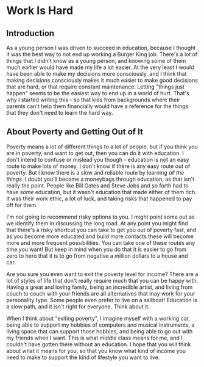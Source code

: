 # Work Is Hard

## Introduction
As a young person I was driven to succeed in education, because I thought it was the best way to not end up working a Burger King job.  There's a lot of things that I didn't know as a young person, and knowing some of them much earlier would have made my life a lot easier.  At the very least I would have been able to make my decisions more consciously, and I think that making decisions consciously makes it much easier to make good decisions that are hard, or that require constant maintenance.  Letting "things just happen" seems to be the easiest way to end up in a world of hurt.  That's why I started writing this - so that kids from backgrounds where their parents can't help them financially would have a reference for the things that they don't need to learn the hard way.

## About Poverty and Getting Out of It
Poverty means a lot of different things to a lot of people, but if you think you are in poverty, and want to get out, then you can do it with education.  I don't intend to confuse or mislead you though - education is not an easy route to make lots of money.  I don't know if there is any easy route out of poverty.  But I know there is a slow and reliable route by learning _all the things_.  I doubt you'll become a moneybags through education, as that isn't really the point.  People like Bill Gates and Steve Jobs and so forth had to have *some* education, but it wasn't education that made either of them rich.  It was their work ethic, a lot of luck, and taking risks that happened to pay off for them.

I'm not going to recommend risky options to you.  I might point some out as we identify them in discussing the long road.  At any point you might find that there's a risky shortcut you can take to get you out of poverty fast, and as you become more educated and build more contacts these will become more and more frequent possibilities.  You can take one of these routes any time you want!  But keep in mind when you do that it is easier to go from zero to hero that it is to go from negative a million dollars to a house and car.

Are you sure you even want to exit the poverty level for income?  There are a lot of styles of life that don't really require much that you can be happy with.  Having a great and loving family, being an incredible artist, and living from couch to couch with your friends are all alternatives that may work for your personality type. Some people even prefer to live on a sailboat!  Education is a slow path, and it isn't right for everyone.  Think about it.  

When I think about "exiting poverty", I imagine myself with a working car, being able to support my hobbies of computers and musical instruments, a living space that can support those hobbies, and being able to go out with my friends when I want.  This is what middle class means for me, and I couldn't have gotten there without an education.  I hope that you will think about what it means for you, so that you know what kind of income you need to make to support the kind of lifestyle you want to live.
